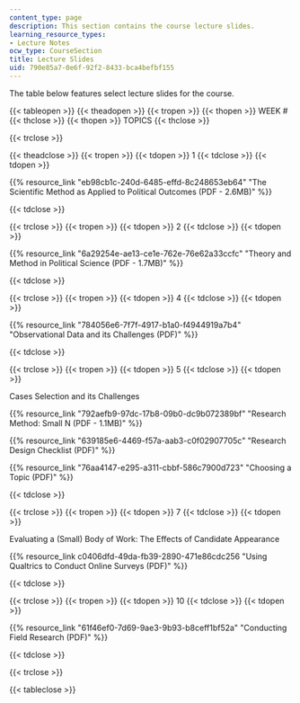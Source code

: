 ```yaml
---
content_type: page
description: This section contains the course lecture slides.
learning_resource_types:
- Lecture Notes
ocw_type: CourseSection
title: Lecture Slides
uid: 790e85a7-0e6f-92f2-8433-bca4befbf155
---
```


The table below features select lecture slides for the course. 

{{< tableopen >}}
{{< theadopen >}}
{{< tropen >}}
{{< thopen >}}
WEEK #
{{< thclose >}}
{{< thopen >}}
TOPICS
{{< thclose >}}

{{< trclose >}}

{{< theadclose >}}
{{< tropen >}}
{{< tdopen >}}
1
{{< tdclose >}}
{{< tdopen >}}


{{% resource_link "eb98cb1c-240d-6485-effd-8c248653eb64" "The Scientific Method as Applied to Political Outcomes (PDF - 2.6MB)" %}}


{{< tdclose >}}

{{< trclose >}}
{{< tropen >}}
{{< tdopen >}}
2
{{< tdclose >}}
{{< tdopen >}}


{{% resource_link "6a29254e-ae13-ce1e-762e-76e62a33ccfc" "Theory and Method in Political Science (PDF - 1.7MB)" %}}


{{< tdclose >}}

{{< trclose >}}
{{< tropen >}}
{{< tdopen >}}
4
{{< tdclose >}}
{{< tdopen >}}


{{% resource_link "784056e6-7f7f-4917-b1a0-f4944919a7b4" "Observational Data and its Challenges (PDF)" %}}


{{< tdclose >}}

{{< trclose >}}
{{< tropen >}}
{{< tdopen >}}
5
{{< tdclose >}}
{{< tdopen >}}


Cases Selection and its Challenges

{{% resource_link "792aefb9-97dc-17b8-09b0-dc9b072389bf" "Research Method: Small N (PDF - 1.1MB)" %}}

{{% resource_link "639185e6-4469-f57a-aab3-c0f02907705c" "Research Design Checklist (PDF)" %}}

{{% resource_link "76aa4147-e295-a311-cbbf-586c7900d723" "Choosing a Topic (PDF)" %}}


{{< tdclose >}}

{{< trclose >}}
{{< tropen >}}
{{< tdopen >}}
7
{{< tdclose >}}
{{< tdopen >}}


Evaluating a (Small) Body of Work: The Effects of Candidate Appearance

{{% resource_link c0406dfd-49da-fb39-2890-471e86cdc256 "Using Qualtrics to Conduct Online Surveys (PDF)" %}}


{{< tdclose >}}

{{< trclose >}}
{{< tropen >}}
{{< tdopen >}}
10
{{< tdclose >}}
{{< tdopen >}}


{{% resource_link "61f46ef0-7d69-9ae3-9b93-b8ceff1bf52a" "Conducting Field Research (PDF)" %}}


{{< tdclose >}}

{{< trclose >}}

{{< tableclose >}}